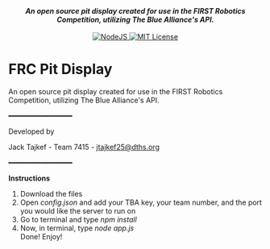 <div align="center">
<strong><i>An open source pit display created for use in the FIRST Robotics Competition, utilizing The Blue Alliance's API. </i></strong>
<br>
<br>
<a href="https://nodejs.org/en/download/">
    <img src="https://img.shields.io/badge/Made with-Node.js-0d9c00?style=for-the-badge&logo=Node.js" alt="NodeJS">
</a>
<a href="https://github.com/Jaguar-Robotics/TBA-PitDisplay/blob/main/LICENSE">
    <img src="https://img.shields.io/badge/license-MIT-green?style=for-the-badge" alt="MIT License">
</a>
</div>

# FRC Pit Display
 An open source pit display created for use in the FIRST Robotics Competition, utilizing The Blue Alliance's API.


━━━━━━━━━━━━━━━

Developed by

Jack Tajkef - Team 7415 - jtajkef25@dths.org

━━━━━━━━━━━━━━━

**Instructions**

1. Download the files
2. Open *config.json* and add your TBA key, your team number, and the port you would like the server to run on
3. Go to terminal and type *npm install*
4. Now, in terminal, type *node app.js*<br>
Done! Enjoy!

